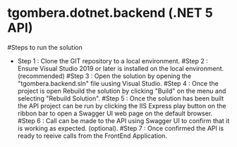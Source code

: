# tgombera.dotnet.backend (.NET 5 API)

#Steps to run the solution

- Step 1 : Clone the GIT repository to a local environment.
#Step 2 : Ensure Visual Studio 2019 or later is installed on the local environment. (recommended)
#Step 3 : Open the solution by opening the "tgombera.backend.sln" file uusing Visual Studio.
#Step 4 : Once the project is open Rebuild the solution by clicking "Build" on the menu and selecting "Rebuild Solution".
#Step 5 : Once the solution has been built the API project can be run by clicking the IIS Express play button on the ribbon bar to open a Swagger UI web page on the default browser.
#Step 6 : Call can be made to the API using Swagger UI to confirm that it is working as expected. (optional).
#Step 7 : Once confirmed the API is ready to reeive calls from the FrontEnd Application.
